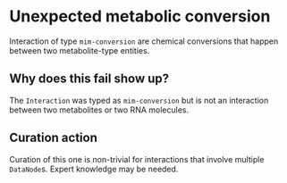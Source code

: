 # Unexpected metabolic conversion

Interaction of type `mim-conversion` are chemical conversions that happen between two metabolite-type
entities.

## Why does this fail show up?

The `Interaction` was typed as `mim-conversion` but is not an interaction between two metabolites
or two RNA molecules.

## Curation action

Curation of this one is non-trivial for interactions that involve multiple `DataNode`s. Expert knowledge
may be needed.
